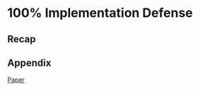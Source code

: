 # 100% Implementation Defense

## Recap

## Appendix

[Paper](https://drive.google.com/file/d/1bLW5E5JxVDI5O1lUbKNaj-UxmfVaFoL5/view?usp=drive_link)